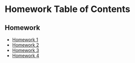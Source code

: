 # Homework Table of Contents

## Homework
* [Homework 1](https://github.com/clarissalabrum/math5620/blob/master/homework/hw1/hw1.md)
* [Homework 2](https://github.com/clarissalabrum/math5620/tree/master/homework/hw2)
* [Homework 3](https://github.com/clarissalabrum/math5620/blob/master/homework/hw3/hw3.md)
* [Homework 4](https://github.com/clarissalabrum/math5620/blob/master/homework/hw4/hw4.md)
